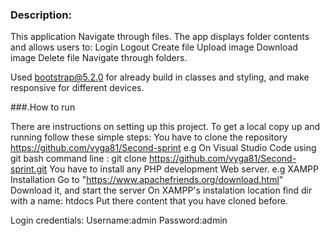 ### Description:
This application Navigate through files.
The app displays folder contents and allows users to:
Login
Logout
Create file
Upload image
Download image
Delete file
Navigate through folders.

Used bootstrap@5.2.0 for already build in classes and styling, and make responsive for different devices.



###.How to run

There are instructions on setting up this project.
To get a local copy up and running follow these simple steps:
You have to clone the repository https://github.com/vyga81/Second-sprint e.g On Visual Studio Code using git bash command line : git clone https://github.com/vyga81/Second-sprint.git
You have to install any PHP development Web server. e.g XAMPP
Installation
Go to "https://www.apachefriends.org/download.html" Download it, and start the server On XAMPP's instalation location find dir with a name: htdocs Put there content that you have cloned before.

Login credentials:
Username:admin
Password:admin








